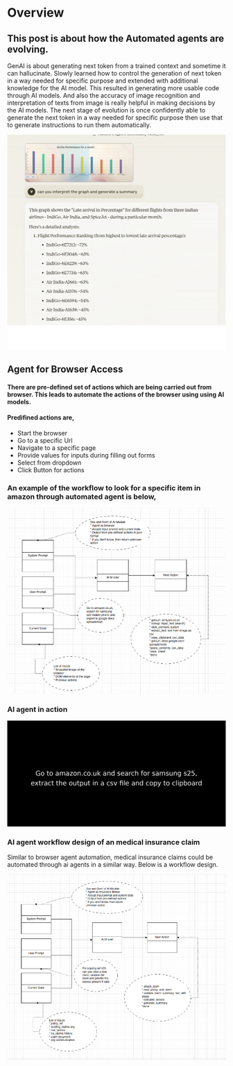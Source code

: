 # Overview

## This post is about how the Automated agents are evolving. 

GenAI is about generating next token from a trained context and sometime it can hallucinate. Slowly learned how to control the generation of next token in a way needed for specific purpose and extended with additional knowledge for the AI model. This resulted in generating more usable code through AI models. And also the accuracy of image recognition and interpretation of texts from image is really helpful in making decisions by the AI models.
The next stage of evolution is once confidently able to generate the next token in a way needed for specific purpose then use that to generate instructions to run them automatically.

![alt text](image.png)

## Agent for Browser Access

#### There are pre-defined set of actions which are being carried out from browser. This leads to automate the actions of the browser using using AI models.


#### Predifined actions are,

* Start the browser
* Go to a specific Url
* Navigate to a specific page
* Provide values for inputs during filling out forms
* Select from dropdown
* Click Button for actions

### An example of the workflow to look for a specific item in amazon through automated agent is below,

![alt text](browser-ai-agent.png)

### AI agent in action

![alt text](amazon_search.gif)


### AI agent workflow design of an medical insurance claim

Similar to browser agent automation, medical insurance claims could be automated through ai agents in a similar way. Below is a workflow design.

![alt text](insurance-ai-agent.png)



